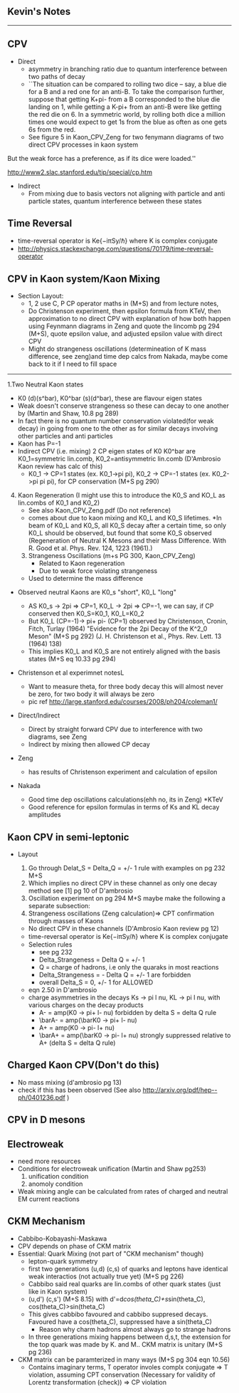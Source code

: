 Kevin's Notes
-------------
-------------

CPV
---
* Direct
  * asymmetry in branching ratio due to quantum interference between two paths of decay
  * ``The situation can be compared to rolling two dice – say, a blue die for a B and a red one for an anti-B.  To take the comparison further, suppose that getting K+pi- from a B corresponded to the blue die landing on 1, while getting a K-pi+ from an anti-B were like getting the red die on 6. In a symmetric world, by rolling both dice a million times one would expect to get 1s from the blue as often as one gets 6s from the red.
  * See figure 5 in Kaon_CPV_Zeng for two fenymann diagrams of two direct CPV processes in kaon system

But the weak force has a preference, as if its dice were loaded.''

http://www2.slac.stanford.edu/tip/special/cp.htm

* Indirect
  * From mixing due to basis vectors not aligning with particle and anti particle states, quantum interference between these states

Time Reversal
-------------
  * time-reversal operator is Ke{−iπSy/ℏ} where K is complex conjugate
  * http://physics.stackexchange.com/questions/70179/time-reversal-operator
 
CPV in Kaon system/Kaon Mixing
-----------------------------

* Section Layout:
  * 1, 2 use C, P CP operator maths in (M+S) and from lecture notes,
  * Do Christenson experiment, then epsilon formula from KTeV, then approximation to no direct CPV with explanation of how both happen using Feynmann diagrams in Zeng and quote the lincomb pg 294 (M+S), quote epsilon value, and adjusted epsilon value with direct CPV 
  * Might do strangeness oscillations (determineation of K mass difference, see zeng)and time dep calcs from Nakada, maybe come back to it if I need to fill space

----------------------------
1.Two Neutral Kaon states
  * K0 (d)(s^bar), K0^bar (s)(d^bar), these are flavour eigen states
  * Weak doesn't conserve strangeness so these can decay to one another by (Martin and Shaw, 10.8 pg 289)
  * In fact there is no quantum number conservation violated(for weak decay) in going from one to the other as for similar decays involving other particles and anti particles
  * Kaon has P=-1
* Indirect CPV (i.e. mixing)
2 CP eigen states of K0 K0^bar are K0_1=symmetric lin.comb, K0_2=antisymmetric lin.comb (D'Ambrosio Kaon review has calc of this)
  * K0_1 -> CP=1 states (ex. K0_1->pi pi), K0_2 -> CP=-1 states (ex. K0_2->pi pi pi), for CP conservation (M+S pg 290)
4. Kaon Regeneration (I might use this to introduce the K0_S and KO_L as lin.combs of K0_1 and K0_2)
    * See also Kaon_CPV_Zeng.pdf (Do not reference)
    * comes about due to kaon mixing and K0_L and K0_S lifetimes.
    *In beam of K0_L and K0_S, all K0_S decay after a certain time, so only K0_L should be observed, but found that some K0_S observed (Regeneration of Neutral K Mesons and their Mass Difference. With R. Good et al. Phys. Rev. 124, 1223 (1961).)
    3. Strangeness Oscillations (m+s PG 300, Kaon_CPV_Zeng)
      	* Related to Kaon regeneration
        * Due to weak force violating strangeness
	* Used to determine the mass difference
* Observed neutral Kaons are K0_s "short", K0_L "long" 
  * AS K0_s -> 2pi => CP=1, K0_L -> 2pi => CP=-1, we can say, if CP conserved then K0_S=K0_1, K0_L=K0_2
  * But K0_L (CP=-1)-> pi+ pi- (CP=1) observed by Christenson, Cronin, Fitch, Turlay (1964) "Evidence for the 2pi Decay of the K^2_0 Meson" (M+S pg 292) (J. H. Christenson et al., Phys. Rev. Lett. 13 (1964) 138) 
  * This implies K0_L and K0_S are not entirely aligned with the basis states (M+S eq 10.33 pg 294)
* Christenson et al experimnet notesL
  * Want to measure theta, for three body decay this will almost never be zero, for two body it will always be zero
  * pic ref http://large.stanford.edu/courses/2008/ph204/coleman1/  
  
* Direct/Indirect
  * Direct by straight forward CPV due to interference with two diagrams, see Zeng
  * Indirect by mixing then allowed CP decay
* Zeng
  * has results of Christenson experiment and calculation of epsilon
* Nakada
  * Good time dep oscillations calculations(ehh no, its in Zeng)
*KTeV
  * Good reference for epsilon formulas in terms of Ks and KL decay amplitudes

Kaon CPV in semi-leptonic
--------------------------
* Layout
  1. Go through Delat_S = Delta_Q = +/- 1 rule with examples on pg 232 M+S
  2. Which implies no direct CPV in these channel as only one decay method see [1] pg 10 of D'ambrosio
  3. Oscillation experiment on pg 294 M+S 
     maybe make the following a separate subsection:
  4. Strangeness oscillations (Zeng calculation)=> CPT confirmation through masses of Kaons

  * No direct CPV in these channels (D'Ambrosio Kaon review pg 12)
  * time-reversal operator is Ke{−iπSy/ℏ} where K is complex conjugate
  * Selection rules
    * see pg 232
    * Delta_Strangeness = Delta Q = +/- 1
    * Q = charge of hadrons, i.e only the quaraks in most reactions
    * Delta_Strangeness =  - Delta Q = +/- 1 are forbidden
    * overall Delta_S = 0, +/- 1 for ALLOWED
  * eqn 2.50 in D'ambrosio
  * charge asymmetries in the decays Ks -> pi l nu, KL -> pi l nu, with various charges on the decay products
    * A- = amp(K0 -> pi+ l- nu) forbidden by delta S = delta Q rule
    * \barA- = amp(\barK0 -> pi+ l- nu) 
    * A+ = amp(K0 -> pi- l+ nu) 
    * \barA+ = amp(\barK0 -> pi- l+ nu) strongly suppressed relative to A+ (delta S = delta Q rule) 

Charged Kaon CPV(Don't do this)
------------------
  * No mass mixing (d'ambrosio pg 13)
  * check if this has been observed (See also http://arxiv.org/pdf/hep--ph/0401236.pdf )

CPV in D mesons
--------------


Electroweak
-----------
* need more resources
* Conditions for electroweak unification (Martin and Shaw pg253)
  1. unification condition
  2. anomoly condition
* Weak mixing angle can be calculated from rates of charged and neutral EM current reactions

CKM Mechanism 
-------------
* Cabbibo-Kobayashi-Maskawa
* CPV depends on phase of CKM matrix
* Essential: Quark Mixing (not part of "CKM mechanism" though)
  * lepton-quark symmetry
  * first two generations (u,d) (c,s) of quarks and leptons have identical weak interactios (not actually true yet) (M+S pg 226) 
  * Cabbibo said real quarks are lin.combs of other quark states (just like in Kaon system)
  * (u,d') (c,s') (M+S 8.15) with d'=d*cos(theta_C)+s*sin(theta_C), cos(theta_C)>sin(theta_C)  
  * This gives cabbibo favoured and cabbibo suppresed decays. Favoured have a cos(theta_C), suppressed have a sin(theta_C)
    * Reason why charm hadrons almost always go to strange hadrons
  * In three generations mixing happens between d,s,t, the extension for the top quark was made by K. and M.. CKM matrix is unitary (M+S pg 236)
* CKM matrix can be paramterized in many ways (M+S pg 304 eqn 10.56)
  * Contains imaginary terms, T operator involes complx conjugate => T violation, assuming CPT conservation (Necessary for validity of Lorentz transformation (check)) => CP violation




